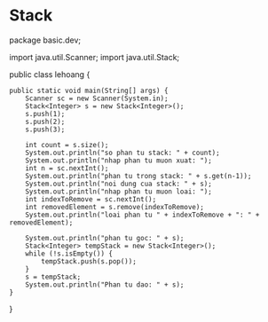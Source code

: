 # Stack
package basic.dev;

import java.util.Scanner;
import java.util.Stack;

public class lehoang {

	public static void main(String[] args) {
		Scanner sc = new Scanner(System.in);
		Stack<Integer> s = new Stack<Integer>();
		s.push(1);
		s.push(2);
		s.push(3);
		
        int count = s.size();
        System.out.println("so phan tu stack: " + count);
        System.out.println("nhap phan tu muon xuat: ");
        int n = sc.nextInt();
        System.out.println("phan tu trong stack: " + s.get(n-1));
        System.out.println("noi dung cua stack: " + s);
        System.out.println("nhap phan tu muon loai: ");
        int indexToRemove = sc.nextInt();
        int removedElement = s.remove(indexToRemove);
        System.out.println("loai phan tu " + indexToRemove + ": " + removedElement);
        
        System.out.println("phan tu goc: " + s);
        Stack<Integer> tempStack = new Stack<Integer>();
        while (!s.isEmpty()) {
        	tempStack.push(s.pop());
        }
        s = tempStack;
        System.out.println("Phan tu dao: " + s);
	}
}
